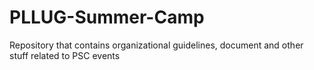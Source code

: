 # PLLUG-Summer-Camp
Repository that contains organizational guidelines, document and other stuff related to PSC events
